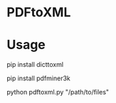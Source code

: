 # PDFtoXML

# Usage

pip install dicttoxml

pip install pdfminer3k

python pdftoxml.py "/path/to/files"
